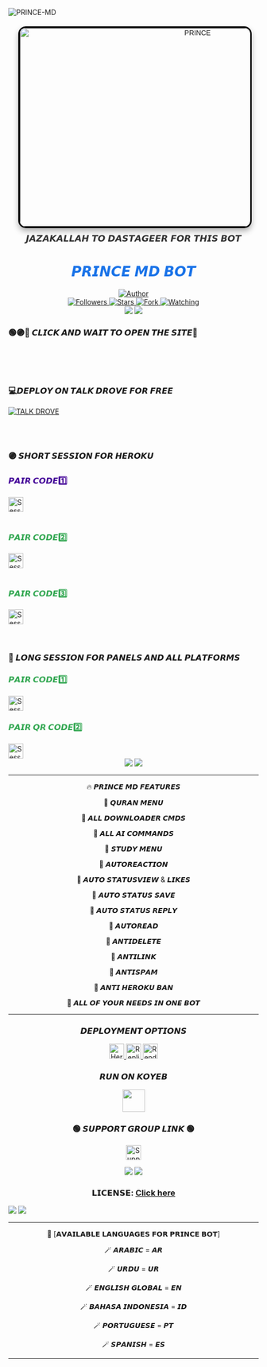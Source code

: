 ![PRINCE-MD](https://readme-typing-svg.demolab.com?font=Poppins&size=24&pause=800&color=008080&center=true&vCenter=true&width=600&lines=🥰+**ASSALAMUALAIKUM**+❣️+**EVERYONE**+👋🏻;😍+**WELCOME+TO+PRINCE+MD+BOT**+💙;🔥+**THE+ULTIMATE+WHATSAPP+BOT+EXPERIENCE!**;🎉+**ENJOY+UNLIMITED+FEATURES+AND+COMMANDS!**;💡+**FAST+%7C+RELIABLE+%7C+USER-FRIENDLY+BOT!**;✨+**LET'S+GET+STARTED!**)


<div align="center" style="margin: 20px; font-family: Arial, sans-serif;">
    <a href="" style="text-decoration: none;">
        <img 
            alt="PRINCE" 
            width="700" 
            height="400" 
            src="https://i.imgur.com/iI086tX.jpeg" 
            style="border: 3px solid #000; border-radius: 15px; box-shadow: 0 6px 12px rgba(0, 0, 0, 0.3); transition: transform 0.3s ease, box-shadow 0.3s ease;"
            onmouseover="this.style.transform='scale(1.05)'; this.style.boxShadow='0 8px 16px rgba(0, 0, 0, 0.4)';"
            onmouseout="this.style.transform='scale(1)'; this.style.boxShadow='0 6px 12px rgba(0, 0, 0, 0.3)';"
        >
    </a>
    <p style="margin-top: 10px; font-size: 18px; color: #333;">𝙅𝘼𝙕𝘼𝙆𝘼𝙇𝙇𝘼𝙃 𝙏𝙊 𝘿𝘼𝙎𝙏𝘼𝙂𝙀𝙀𝙍 𝙁𝙊𝙍 𝙏𝙃𝙄𝙎 𝘽𝙊𝙏</p>
</div>

<h1 align="center" style="font-family: 'Arial', sans-serif; color: #1a73e8;">𝙋𝙍𝙄𝙉𝘾𝙀 𝙈𝘿 𝘽𝙊𝙏</h1>

<div align="center">
    <a href="https://github.com/DASTAGHIR/PRINCEMD">
        <img title="Author" src="https://img.shields.io/badge/𝑷𝑹𝑰𝑵𝑪𝑬%20𝑴𝑫%20𝑩𝑶𝑻-black?style=for-the-badge&logo=github">
    </a>
    <br>
    <a href="https://github.com/DASTAGHIR?tab=followers">
        <img title="Followers" src="https://img.shields.io/github/followers/DASTAGHIR?label=Followers&style=social">
    </a>
    <a href="https://github.com/DASTAGHIR/PRINCEMD/stargazers/">
        <img title="Stars" src="https://img.shields.io/github/stars/DASTAGHIR/PRINCEMD?style=social">
    </a>
    <a href="https://github.com/DASTAGHIR/PRINCEMD/network/members">
        <img title="Fork" src="https://img.shields.io/github/forks/DASTAGHIR/PRINCEMD?style=social">
    </a>
    <a href="https://github.com/DASTAGHIR/PRINCEMD/watchers">
        <img title="Watching" src="https://img.shields.io/github/watchers/DASTAGHIR/PRINCEMD?label=Watching&style=social">
    </a>
</div>



<div align="center">
    <a><img src='https://i.imgur.com/LyHic3i.gif'/></a>
    <a><img src='https://i.imgur.com/LyHic3i.gif'/></a>
</div>

<div align="left">
    
   ### 🟢🟣🔵 𝘾𝙇𝙄𝘾𝙆 𝘼𝙉𝘿 𝙒𝘼𝙄𝙏 𝙏𝙊 𝙊𝙋𝙀𝙉 𝙏𝙃𝙀 𝙎𝙄𝙏𝙀📳
   <br>
    <br>
</div>
<br>

### 💻𝘿𝙀𝙋𝙇𝙊𝙔 𝙊𝙉 𝙏𝘼𝙇𝙆 𝘿𝙍𝙊𝙑𝙀 𝙁𝙊𝙍 𝙁𝙍𝙀𝙀
[![TALK DROVE](https://img.shields.io/badge/HOST.TALK-DROVE-blue?style=for-the-badge&logo=drove)](https://host.talkdrove.com/auth/signup?ref=0BEA2CA9)

<br>
    <br>

<div align="left">
    
 ### 🟣 𝙎𝙃𝙊𝙍𝙏 𝙎𝙀𝙎𝙎𝙄𝙊𝙉 𝙁𝙊𝙍 𝙃𝙀𝙍𝙊𝙆𝙐
   <h3 style="color: #430098;">𝙋𝘼𝙄𝙍 𝘾𝙊𝘿𝙀1️⃣</h3>
    <a href="https://short-pair-for-heorku.onrender.com">
        <img height="30" title="Session" src="https://img.shields.io/badge/𝗦𝗘𝗦𝗦𝗜𝗢𝗡-purple?style=for-the-badge&logo=heroku&logoColor=white">
    </a>
</div>
<br>
<div align="left">
    <h3 style="color: #34a853;">𝙋𝘼𝙄𝙍 𝘾𝙊𝘿𝙀2️⃣</h3>
    <a href="https://dead-christel-secktor-f9b56895.koyeb.app/">
        <img height="30" title="Session" src="https://img.shields.io/badge/𝗦𝗘𝗦𝗦𝗜𝗢𝗡-red?style=for-the-badge&logo=heroku&logoColor=white">
    </a>
    <br>
</div>
<br>
<div align="left">
    <h3 style="color: #34a853;">𝙋𝘼𝙄𝙍 𝘾𝙊𝘿𝙀3️⃣</h3>
    <a href="https://mongodbdatabaseurl-c794de830d4c.herokuapp.com/">
        <img height="30" title="Session" src="https://img.shields.io/badge/𝗦𝗘𝗦𝗦𝗜𝗢𝗡-blue?style=for-the-badge&logo=heroku&logoColor=yellow">
    </a>
    <br>
</div>
<br>
<br>
<div align="left">
       
 ### 🔵 𝙇𝙊𝙉𝙂 𝙎𝙀𝙎𝙎𝙄𝙊𝙉 𝙁𝙊𝙍 𝙋𝘼𝙉𝙀𝙇𝙎 𝘼𝙉𝘿 𝘼𝙇𝙇 𝙋𝙇𝘼𝙏𝙁𝙊𝙍𝙈𝙎
   
</div>
   
<div align="left">
    <h3 style="color: #34a853;">𝙋𝘼𝙄𝙍 𝘾𝙊𝘿𝙀1️⃣</h3>
    <a href="https://prince-new-base64-pair.onrender.com">
        <img height="30" title="Session" src="https://img.shields.io/badge/𝗦𝗘𝗦𝗦𝗜𝗢𝗡-skyblue?style=for-the-badge&logo=render">
    </a>
    <br>
    <h3 style="color: #34a853;">𝙋𝘼𝙄𝙍 𝙌𝙍 𝘾𝙊𝘿𝙀2️⃣</h3>
    <a href="https://prince-session-base64.onrender.com">
        <img height="30" title="Session" src="https://img.shields.io/badge/𝗦𝗘𝗦𝗦𝗜𝗢𝗡-green?style=for-the-badge&logo=render">
    </a>
</div>

<div align="center">
    <a><img src='https://i.imgur.com/LyHic3i.gif'/></a>
    <a><img src='https://i.imgur.com/LyHic3i.gif'/></a>
</div>

<div align="center">


---

🔥 𝙋𝙍𝙄𝙉𝘾𝙀 𝙈𝘿 𝙁𝙀𝘼𝙏𝙐𝙍𝙀𝙎

🔹 𝙌𝙐𝙍𝘼𝙉 𝙈𝙀𝙉𝙐

🔹 𝘼𝙇𝙇 𝘿𝙊𝙒𝙉𝙇𝙊𝘼𝘿𝙀𝙍 𝘾𝙈𝘿𝙎

🔹 𝘼𝙇𝙇 𝘼𝙄 𝘾𝙊𝙈𝙈𝘼𝙉𝘿𝙎

🔹 𝙎𝙏𝙐𝘿𝙔 𝙈𝙀𝙉𝙐

🔹 𝘼𝙐𝙏𝙊𝙍𝙀𝘼𝘾𝙏𝙄𝙊𝙉

🔹 𝘼𝙐𝙏𝙊 𝙎𝙏𝘼𝙏𝙐𝙎𝙑𝙄𝙀𝙒 & 𝙇𝙄𝙆𝙀𝙎

🔹 𝘼𝙐𝙏𝙊 𝙎𝙏𝘼𝙏𝙐𝙎 𝙎𝘼𝙑𝙀

🔹 𝘼𝙐𝙏𝙊 𝙎𝙏𝘼𝙏𝙐𝙎 𝙍𝙀𝙋𝙇𝙔

🔹 𝘼𝙐𝙏𝙊𝙍𝙀𝘼𝘿

🔹 𝘼𝙉𝙏𝙄𝘿𝙀𝙇𝙀𝙏𝙀

🔹 𝘼𝙉𝙏𝙄𝙇𝙄𝙉𝙆

🔹 𝘼𝙉𝙏𝙄𝙎𝙋𝘼𝙈

🔹 𝘼𝙉𝙏𝙄 𝙃𝙀𝙍𝙊𝙆𝙐 𝘽𝘼𝙉

🔹 𝘼𝙇𝙇 𝙊𝙁 𝙔𝙊𝙐𝙍 𝙉𝙀𝙀𝘿𝙎 𝙄𝙉 𝙊𝙉𝙀 𝘽𝙊𝙏



---
    
### 𝘿𝙀𝙋𝙇𝙊𝙔𝙈𝙀𝙉𝙏 𝙊𝙋𝙏𝙄𝙊𝙉𝙎
</div>
<div align="center">
    <a href="https://gd-sdeploy.vercel.app/">
        <img height="30" title="Heroku" src="https://img.shields.io/badge/𝗛𝗘𝗥𝗢𝗞𝗨-9966CC?style=for-the-badge&logo=render">
    </a>
    <a href="https://repl.it/github/DASTAGHIR/PRINCEMD">
        <img height="30" title="Replit" src="https://img.shields.io/badge/𝗥𝗘𝗣𝗟𝗜𝗧-orange?style=for-the-badge&logo=replit">
    </a>
    <a href="https://dashboard.render.com/blueprint/new?repo=https%3A%2F%2Fgithub.com%2FDASTAGHIR%2FPRINCEMD">
        <img height="30" title="Render" src="https://img.shields.io/badge/𝗥𝗘𝗡𝗗𝗘𝗥-E6E6FA?style=for-the-badge&logo=render">
    </a>
</div>

<div align="center">
    
### 𝙍𝙐𝙉 𝙊𝙉 𝙆𝙊𝙔𝙀𝘽

<div align="center">
    <p align="center">
        <a href="https://app.koyeb.com/deploy?type=git&repository=https://github.com/DASTAGHIR/PRINCEMD&branch=main&name=princegds&builder=dockerfile&env[OWNERS]=923092668108%3B%E2%9D%A3%EF%B8%8FDASTAGEER&env[MODE]=public&env[PREFIX]=&env[antidelete]=false&env[ANTI_LINK]=false&env[AUTOREAD]=false&env[VIEWONCE]=false&env[STATUS_REPLY]=false&env[STATUSLIKES]=true&env[STATUS_MSG]=Your+Status+has+been+seen+by+Prince+bot&env[BOT_NAME]=PRINCE-MD&env[PACK_NAME]=Princebot%F0%9F%8E%97%EF%B8%8F%E2%9D%A3%EF%B8%8F&env[DL_MSG]=_📥--------+*DOWNLOADED+SUCCESSFULLY*+--------📥_&env[STATUSVIEW]=false&env[Status_Saver]=false&env[REJECTSCALLS]=false&env[AutoReaction]=false&env[SESSION_ID]=">
            <img src="https://www.koyeb.com/static/images/deploy/button.svg" height="45"/>
        </a>
    </p>
</div>

<div align="center">
    
### 🟢 𝙎𝙐𝙋𝙋𝙊𝙍𝙏 𝙂𝙍𝙊𝙐𝙋 𝙇𝙄𝙉𝙆 🟢

</div>






<p align="center">
    <a href="https://chat.whatsapp.com/Jo5bmHMAlZpEIp75mKbwxP">
        <img height="30" title="Support Group" src="https://img.shields.io/badge/Support%20Group-25D366?style=for-the-badge&logo=whatsapp&logoColor=white">
    </a>
</p>

<div align="center">
    <a><img src='https://i.imgur.com/LyHic3i.gif'/></a>
    <a><img src='https://i.imgur.com/LyHic3i.gif'/></a>
</div>

### 𝗟𝗜𝗖𝗘𝗡𝗦𝗘: [Click here](https://github.com/PRINCE-GDS/PRINXE-MD/blob/main/LICENSE)

<div align="left">
    <a><img src='https://i.imgur.com/LyHic3i.gif'/></a>
    <a><img src='https://i.imgur.com/LyHic3i.gif'/></a>
</div>

---

💠 [𝗔𝗩𝗔𝗜𝗟𝗔𝗕𝗟𝗘 𝗟𝗔𝗡𝗚𝗨𝗔𝗚𝗘𝗦 𝗙𝗢𝗥 𝗣𝗥𝗜𝗡𝗖𝗘 𝗕𝗢𝗧]

🪄 𝘼𝙍𝘼𝘽𝙄𝘾 = 𝘼𝙍

🪄 𝙐𝙍𝘿𝙐 = 𝙐𝙍

🪄 𝙀𝙉𝙂𝙇𝙄𝙎𝙃 𝙂𝙇𝙊𝘽𝘼𝙇 = 𝙀𝙉

🪄 𝘽𝘼𝙃𝘼𝙎𝘼 𝙄𝙉𝘿𝙊𝙉𝙀𝙎𝙄𝘼 = 𝙄𝘿

🪄 𝙋𝙊𝙍𝙏𝙐𝙂𝙐𝙀𝙎𝙀 = 𝙋𝙏

🪄 𝙎𝙋𝘼𝙉𝙄𝙎𝙃 = 𝙀𝙎



---
